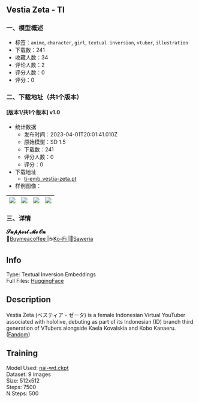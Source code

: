 ## Vestia Zeta - TI
### 一、模型概述

- 标签：`anime`, `character`, `girl`, `textual inversion`, `vtuber`, `illustration`
- 下载数：241
- 收藏人数：34
- 评论人数：2
- 评分人数：0
- 评分：0

### 二、下载地址（共1个版本）

#### [版本1/共1个版本] v1.0

- 统计数据
  - 发布时间：2023-04-01T20:01:41.010Z
  - 原始模型：SD 1.5
  - 下载数：241
  - 评分人数：0
  - 评分：0
- 下载地址
  - [ti-emb_vestia-zeta.pt](https://civitai.com/api/download/models/16888)
- 样例图像：

| <img src="https://image.civitai.com/xG1nkqKTMzGDvpLrqFT7WA/ee7b1bd5-47aa-4f5a-7b50-37cd86f63700/width=450/379661.jpeg" /> | <img src="https://image.civitai.com/xG1nkqKTMzGDvpLrqFT7WA/86df4577-9e68-4464-5222-0109e6e1c200/width=450/170819.jpeg" /> | <img src="https://image.civitai.com/xG1nkqKTMzGDvpLrqFT7WA/ea59df09-9b6d-4b94-cc9f-2fc667b8b700/width=450/170818.jpeg" /> | <img src="https://image.civitai.com/xG1nkqKTMzGDvpLrqFT7WA/bff8713a-7533-455e-94d9-37ed64528b00/width=450/170817.jpeg" /> |
| ---- | ---- | ---- | ---- |


### 三、详情
<p><strong>𝓢𝓾𝓹𝓹𝓸𝓻𝓽 𝓜𝓮 𝓞𝓷</strong><br />🧋<a target="_blank" rel="ugc" href="https://www.buymeacoffee.com/TheSkinnyRat">Buymeacoffee </a>|☕<a target="_blank" rel="ugc" href="https://ko-fi.com/TheSkinnyRat">Ko-Fi </a>|🍵<a target="_blank" rel="ugc" href="https://saweria.co/TheSkinnyRat">Saweria</a></p><h2><strong>Info</strong></h2><p>Type: Textual Inversion Embeddings<br />Full Files: <a target="_blank" rel="ugc" href="https://huggingface.co/TheSkinnyRat/TI-EMB_vestia-zeta">HuggingFace</a></p><h2><strong>Description</strong></h2><p>Vestia Zeta (ベスティア・ゼータ) is a female Indonesian Virtual YouTuber associated with hololive, debuting as part of its Indonesian (ID) branch third generation of VTubers alongside Kaela Kovalskia and Kobo Kanaeru. (<a target="_blank" rel="ugc" href="https://virtualyoutuber.fandom.com/wiki/Vestia_Zeta"><u>Fandom</u></a>)</p><h2><strong>Training</strong></h2><p>Model Used: <a target="_blank" rel="ugc" href="https://huggingface.co/andite/training_models/tree/main"><u>nai-wd.ckpt</u></a><br />Dataset: 9 images<br />Size: 512x512<br />Steps: 7500<br />N Steps: 500</p>